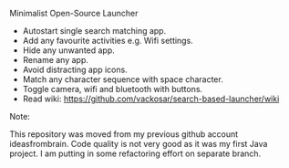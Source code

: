 Minimalist Open-Source Launcher

- Autostart single search matching app.
- Add any favourite activities e.g. Wifi settings.
- Hide any unwanted app.
- Rename any app.
- Avoid distracting app icons.
- Match any character sequence with space character.
- Toggle camera, wifi and bluetooth with buttons.
- Read wiki: https://github.com/vackosar/search-based-launcher/wiki


Note:

This repository was moved from my previous github account ideasfrombrain.
Code quality is not very good as it was my first Java project. I am putting in some refactoring effort on separate branch.
